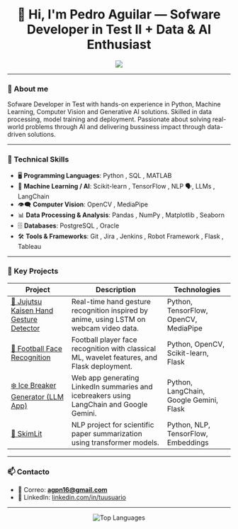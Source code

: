 <h1 align="center">👋 Hi, I'm Pedro Aguilar — Sofware Developer in Test II + Data & AI Enthusiast</h1>

<p align="center">
  <img src="https://readme-typing-svg.demolab.com/?lines=Developer+in+Test+%7C+Machine+Learning+%7C+Data+Scientist&center=true&width=600&height=45">
</p>

---

### 🚀 About me

Sofware Developer in Test with hands-on experience in Python, Machine Learning, Computer Vision and Generative AI solutions. Skilled in data processing, model training and deployment. Passionate about solving real-world problems through AI and delivering bussiness impact through data-driven solutions.

---

### 🧠 Technical Skills

- 🖥️ **Programming Languages**: Python , SQL , MATLAB 
- 🤖 **Machine Learning / AI**: Scikit-learn , TensorFlow , NLP 🗣, LLMs , LangChain 
- 👁️‍🗨️ **Computer Vision**: OpenCV , MediaPipe 
- 📊 **Data Processing & Analysis**: Pandas , NumPy , Matplotlib , Seaborn 
- 🗄️ **Databases**: PostgreSQL , Oracle 
- 🛠️ **Tools & Frameworks**: Git , Jira , Jenkins , Robot Framework , Flask , Tableau 


---

### 📁 Key Projects

| Project | Description | Technologies |
|---------|-------------|--------------|
| [🤟 Jujutsu Kaisen Hand Gesture Detector](https://github.com/Pedro1697/Jujutsu-Kaisen-Hand-Gesture-Detector) | Real-time hand gesture recognition inspired by anime, using LSTM on webcam video data. | Python, TensorFlow, OpenCV, MediaPipe |
| [🎯 Football Face Recognition](https://github.com/Pedro1697/football_classifier_deploy) | Football player face recognition with classical ML, wavelet features, and Flask deployment. | Python, OpenCV, Scikit-learn, Flask |
| [❄️ Ice Breaker Generator (LLM App)](https://github.com/Pedro1697/ice_breaker_generator) | Web app generating LinkedIn summaries and icebreakers using LangChain and Google Gemini. | Python, LangChain, Google Gemini, Flask |
| [📄 SkimLit](https://github.com/Pedro1697/SkimLit_Project) | NLP project for scientific paper summarization using transformer models. | Python, NLP, TensorFlow, Embeddings |

---

### 📫 Contacto

- 📧 Correo: **agpn16@gmail.com**
- 💼 LinkedIn: [linkedin.com/in/tuusuario](https://linkedin.com/in/pedronaguilar)

---

<p align="center">
  <img src="https://github-readme-stats.vercel.app/api/top-langs/?username=Pedro1697&layout=compact&theme=radical" alt="Top Languages">
</p>
